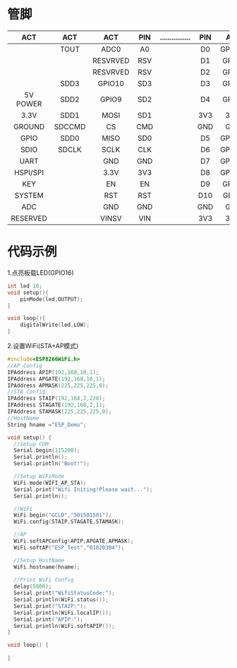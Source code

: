 # 管脚

|ACT|ACT|ACT|PIN|................   |PIN|ACT|ACT|ACT|
|:-:|:-:|:-:|:-:|:-:|:-:|:-:|:-:|:-:|
|   |TOUT|ADC0|A0|   |D0|GPIO16|USER|WAKE|
|   |   |RESVRVED|RSV|   |D1|GPIO5|   |   |
|   |   |RESVRVED|RSV|   |D2|GPIO4|   |   |
|   |SDD3|GPIO10|SD3|   |D3|GPIO0|FLASH|   |
|5V POWER|SDD2|GPIO9|SD2|   |D4|GPIO2|TXD1|   |
|3.3V|SDD1|MOSI|SD1|   |3V3|3.3V|   |   |
|GROUND|SDCCMD|CS|CMD|   |GND|GND|
|GPIO|SDD0|MISO|SD0|   |D5|GPIO14|   |HSCLK|
|SDIO|SDCLK|SCLK|CLK|   |D6|GPIO12|   |HMISO|
|UART|   |GND|GND|   |D7|GPIO13|RXD2|HMOSI|
|HSPI/SPI|   |3.3V|3V3|   |D8|GPIO15|TXD2|HCS|
|KEY||EN|EN||D9|GPIO3|RXD0|
|SYSTEM||RST|RST||D10|GPI01|TXD0|
|ADC||GND|GND||GND|GND|
|RESERVED||VINSV|VIN||3V3|3.3V|


# 代码示例

1.点亮板载LED(GPIO16)

```c
int led 16;
void setup(){
    pinMode(led,OUTPUT);
}

void loop(){
    digitalWrite(led,LOW);
}
```

2.设置WiFi(STA+AP模式)

```c
#include<ESP8266WiFi.h>
//AP Config
IPAddress APIP(192,168,10,1);
IPAddress APGATE(192,168,10,1);
IPAddress APMASK(225,225,225,0);
//STA Config
IPAddress STAIP(192,168,2,220);
IPAddress STAGATE(192,168,2,1);
IPAddress STAMASK(225,225,225,0);
//HostName
String hname ="ESP_Demo";

void setup() {
  //Setup COM
  Serial.begin(115200);
  Serial.println();
  Serial.println("Boot!");

  //Setup WiFiMode
  WiFi.mode(WIFI_AP_STA);
  Serial.print("Wifi Initing!Please wait...");
  Serial.println();

  //WiFi
  WiFi.begin("GCLD","501501501");
  WiFi.config(STAIP,STAGATE,STAMASK);

  //AP
  WiFi.softAPConfig(APIP,APGATE,APMASK);
  WiFi.softAP("ESP_Test","01020304");

  //Setup HostName
  WiFi.hostname(hname);
  
  //Print WiFi Config
  delay(5000);
  Serial.print("WifiStatusCode:");
  Serial.println(WiFi.status());
  Serial.print("STAIP:");
  Serial.println(WiFi.localIP());
  Serial.print("APIP:");
  Serial.println(WiFi.softAPIP());
}

void loop() {
  
}
```